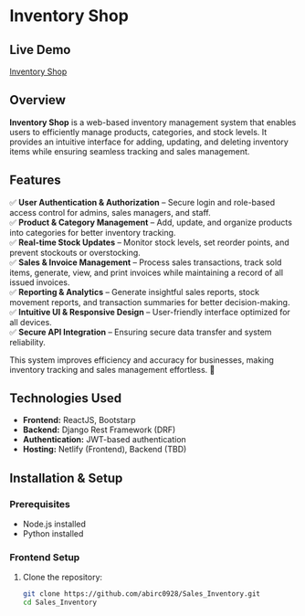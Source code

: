 # Inventory Shop

## Live Demo
[Inventory Shop](https://inventoryshop.netlify.app/)

## Overview

**Inventory Shop** is a web-based inventory management system that enables users to efficiently manage products, categories, and stock levels. It provides an intuitive interface for adding, updating, and deleting inventory items while ensuring seamless tracking and sales management.

## Features

✅ **User Authentication & Authorization** – Secure login and role-based access control for admins, sales managers, and staff.  
✅ **Product & Category Management** – Add, update, and organize products into categories for better inventory tracking.  
✅ **Real-time Stock Updates** – Monitor stock levels, set reorder points, and prevent stockouts or overstocking.  
✅ **Sales & Invoice Management** – Process sales transactions, track sold items, generate, view, and print invoices while maintaining a record of all issued invoices.  
✅ **Reporting & Analytics** – Generate insightful sales reports, stock movement reports, and transaction summaries for better decision-making.  
✅ **Intuitive UI & Responsive Design** – User-friendly interface optimized for all devices.  
✅ **Secure API Integration** – Ensuring secure data transfer and system reliability.  

This system improves efficiency and accuracy for businesses, making inventory tracking and sales management effortless. 🚀

## Technologies Used
- **Frontend:** ReactJS, Bootstarp 
- **Backend:** Django Rest Framework (DRF)  
- **Authentication:** JWT-based authentication  
- **Hosting:** Netlify (Frontend), Backend (TBD)  

## Installation & Setup

### Prerequisites
- Node.js installed  
- Python installed  

### Frontend Setup
1. Clone the repository:  
   ```bash
   git clone https://github.com/abirc0928/Sales_Inventory.git
   cd Sales_Inventory
